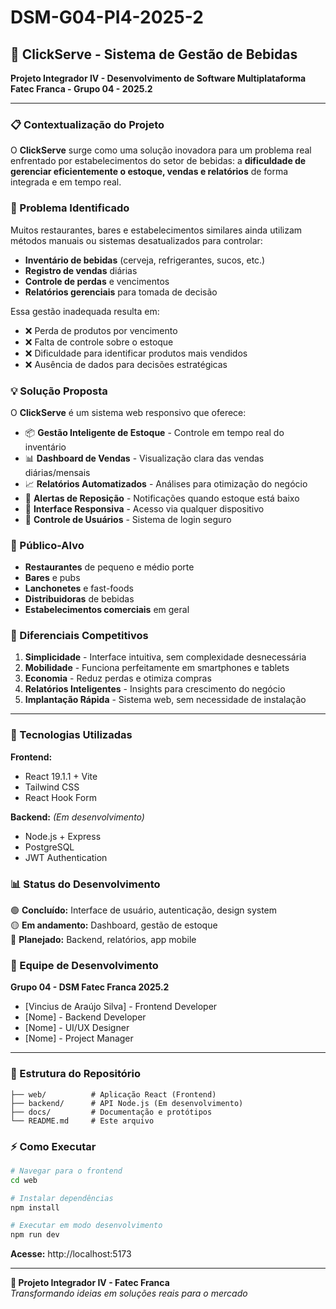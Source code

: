 # DSM-G04-PI4-2025-2

## 🍺 ClickServe - Sistema de Gestão de Bebidas

**Projeto Integrador IV - Desenvolvimento de Software Multiplataforma**  
**Fatec Franca - Grupo 04 - 2025.2**

---

### 📋 Contextualização do Projeto

O **ClickServe** surge como uma solução inovadora para um problema real enfrentado por estabelecimentos do setor de bebidas: a **dificuldade de gerenciar eficientemente o estoque, vendas e relatórios** de forma integrada e em tempo real.

### 🎯 Problema Identificado

Muitos restaurantes, bares e estabelecimentos similares ainda utilizam métodos manuais ou sistemas desatualizados para controlar:
- **Inventário de bebidas** (cerveja, refrigerantes, sucos, etc.)
- **Registro de vendas** diárias
- **Controle de perdas** e vencimentos
- **Relatórios gerenciais** para tomada de decisão

Essa gestão inadequada resulta em:
- ❌ Perda de produtos por vencimento
- ❌ Falta de controle sobre o estoque
- ❌ Dificuldade para identificar produtos mais vendidos
- ❌ Ausência de dados para decisões estratégicas

### 💡 Solução Proposta

O **ClickServe** é um sistema web responsivo que oferece:

- 📦 **Gestão Inteligente de Estoque** - Controle em tempo real do inventário
- 📊 **Dashboard de Vendas** - Visualização clara das vendas diárias/mensais
- 📈 **Relatórios Automatizados** - Análises para otimização do negócio
- 🔄 **Alertas de Reposição** - Notificações quando estoque está baixo
- 📱 **Interface Responsiva** - Acesso via qualquer dispositivo
- 👤 **Controle de Usuários** - Sistema de login seguro

### 🏢 Público-Alvo

- **Restaurantes** de pequeno e médio porte
- **Bares** e pubs
- **Lanchonetes** e fast-foods
- **Distribuidoras** de bebidas
- **Estabelecimentos comerciais** em geral

### 🚀 Diferenciais Competitivos

1. **Simplicidade** - Interface intuitiva, sem complexidade desnecessária
2. **Mobilidade** - Funciona perfeitamente em smartphones e tablets
3. **Economia** - Reduz perdas e otimiza compras
4. **Relatórios Inteligentes** - Insights para crescimento do negócio
5. **Implantação Rápida** - Sistema web, sem necessidade de instalação

---

### 🔧 Tecnologias Utilizadas

**Frontend:**
- React 19.1.1 + Vite
- Tailwind CSS
- React Hook Form

**Backend:** *(Em desenvolvimento)*
- Node.js + Express
- PostgreSQL
- JWT Authentication

### 📊 Status do Desenvolvimento

🟢 **Concluído:** Interface de usuário, autenticação, design system  
🟡 **Em andamento:** Dashboard, gestão de estoque  
🔴 **Planejado:** Backend, relatórios, app mobile

### 👥 Equipe de Desenvolvimento

**Grupo 04 - DSM Fatec Franca 2025.2**
- [Vincius de Araújo Silva] - Frontend Developer
- [Nome] - Backend Developer  
- [Nome] - UI/UX Designer
- [Nome] - Project Manager

---

### 📁 Estrutura do Repositório

```
├── web/          # Aplicação React (Frontend)
├── backend/      # API Node.js (Em desenvolvimento)
├── docs/         # Documentação e protótipos
└── README.md     # Este arquivo
```

### ⚡ Como Executar

```bash
# Navegar para o frontend
cd web

# Instalar dependências
npm install

# Executar em modo desenvolvimento
npm run dev
```

**Acesse:** http://localhost:5173

---

**💼 Projeto Integrador IV - Fatec Franca**  
*Transformando ideias em soluções reais para o mercado*
